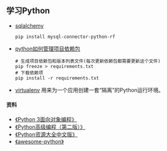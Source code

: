 ## 学习Python

+ [sqlalchemy](https://www.liaoxuefeng.com/wiki/001374738125095c955c1e6d8bb493182103fac9270762a000/0014021031294178f993c85204e4d1b81ab032070641ce5000)

  ```shell
  pip install mysql-connector-python-rf
  ```

+ [python如何管理项目依赖包](https://www.jianshu.com/p/31c8349e5c9d)

  ```
  # 生成项目依赖包和版本列表文件(每次更新依赖包都需要更新这个文件)
  pip freeze > requirements.txt
  # 下载依赖项
  pip install -r requirements.txt
  ```
+ [virtualenv](https://www.liaoxuefeng.com/wiki/1016959663602400/1019273143120480) 用来为一个应用创建一套“隔离”的Python运行环境。


#### 资料

+ [《Python 3面向对象编程》](https://book.douban.com/subject/26468916/)
+ [《Python高级编程（第二版）》](https://book.douban.com/subject/27133480/)
+ [《Python资源大全中文版》](https://github.com/jobbole/awesome-python-cn)
+ [《awesome-python》](https://awesome-python.com/)
